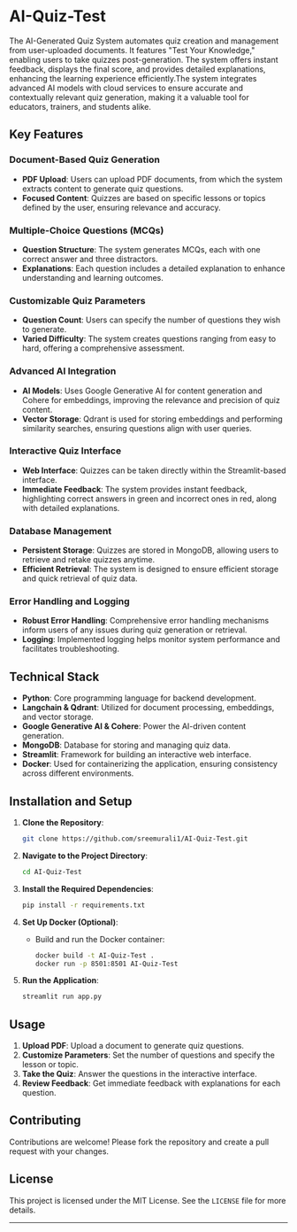 # AI-Quiz-Test
The AI-Generated Quiz System automates quiz creation and management from user-uploaded documents. It features "Test Your Knowledge," enabling users to take quizzes post-generation. The system offers instant feedback, displays the final score, and provides detailed explanations, enhancing the learning experience efficiently.The system integrates advanced AI models with cloud services to ensure accurate and contextually relevant quiz generation, making it a valuable tool for educators, trainers, and students alike.

## Key Features

### Document-Based Quiz Generation
- **PDF Upload**: Users can upload PDF documents, from which the system extracts content to generate quiz questions.
- **Focused Content**: Quizzes are based on specific lessons or topics defined by the user, ensuring relevance and accuracy.

### Multiple-Choice Questions (MCQs)
- **Question Structure**: The system generates MCQs, each with one correct answer and three distractors.
- **Explanations**: Each question includes a detailed explanation to enhance understanding and learning outcomes.

### Customizable Quiz Parameters
- **Question Count**: Users can specify the number of questions they wish to generate.
- **Varied Difficulty**: The system creates questions ranging from easy to hard, offering a comprehensive assessment.

### Advanced AI Integration
- **AI Models**: Uses Google Generative AI for content generation and Cohere for embeddings, improving the relevance and precision of quiz content.
- **Vector Storage**: Qdrant is used for storing embeddings and performing similarity searches, ensuring questions align with user queries.

### Interactive Quiz Interface
- **Web Interface**: Quizzes can be taken directly within the Streamlit-based interface.
- **Immediate Feedback**: The system provides instant feedback, highlighting correct answers in green and incorrect ones in red, along with detailed explanations.

### Database Management
- **Persistent Storage**: Quizzes are stored in MongoDB, allowing users to retrieve and retake quizzes anytime.
- **Efficient Retrieval**: The system is designed to ensure efficient storage and quick retrieval of quiz data.

### Error Handling and Logging
- **Robust Error Handling**: Comprehensive error handling mechanisms inform users of any issues during quiz generation or retrieval.
- **Logging**: Implemented logging helps monitor system performance and facilitates troubleshooting.

## Technical Stack

- **Python**: Core programming language for backend development.
- **Langchain & Qdrant**: Utilized for document processing, embeddings, and vector storage.
- **Google Generative AI & Cohere**: Power the AI-driven content generation.
- **MongoDB**: Database for storing and managing quiz data.
- **Streamlit**: Framework for building an interactive web interface.
- **Docker**: Used for containerizing the application, ensuring consistency across different environments.

## Installation and Setup

1. **Clone the Repository**:
   ```bash
   git clone https://github.com/sreemurali1/AI-Quiz-Test.git
   ```
   
2. **Navigate to the Project Directory**:
   ```bash
   cd AI-Quiz-Test
   ```
   
3. **Install the Required Dependencies**:
   ```bash
   pip install -r requirements.txt
   ```

4. **Set Up Docker (Optional)**:
   - Build and run the Docker container:
     ```bash
     docker build -t AI-Quiz-Test .
     docker run -p 8501:8501 AI-Quiz-Test
     ```

5. **Run the Application**:
   ```bash
   streamlit run app.py
   ```

## Usage

1. **Upload PDF**: Upload a document to generate quiz questions.
2. **Customize Parameters**: Set the number of questions and specify the lesson or topic.
3. **Take the Quiz**: Answer the questions in the interactive interface.
4. **Review Feedback**: Get immediate feedback with explanations for each question.

## Contributing

Contributions are welcome! Please fork the repository and create a pull request with your changes.

## License

This project is licensed under the MIT License. See the `LICENSE` file for more details.

---
